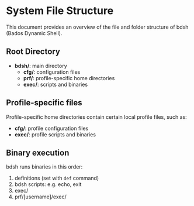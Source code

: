 # System File Structure

This document provides an overview of the file and folder structure of bdsh (Bados Dynamic Shell).

## Root Directory

- **bdsh/**: main directory
  - **cfg/**: configuration files
  - **prf/**: profile-specific home directories
  - **exec/**: scripts and binaries

## Profile-specific files

Profile-specific home directories contain certain local profile files, such as:

- **cfg/**: profile configuration files
- **exec/**: profile scripts and binaries

## Binary execution

bdsh runs binaries in this order:

1. definitions (set with `def` command)
2. bdsh scripts: e.g. echo, exit
3. exec/
4. prf/[username]/exec/
